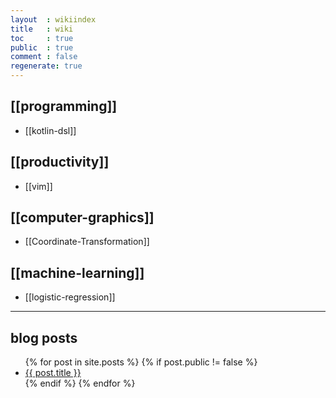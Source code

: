 ```yaml
---
layout  : wikiindex
title   : wiki
toc     : true
public  : true
comment : false
regenerate: true
---
```


## [[programming]]

* [[kotlin-dsl]]

## [[productivity]]

* [[vim]]

## [[computer-graphics]]

* [[Coordinate-Transformation]]

## [[machine-learning]]

* [[logistic-regression]]

---

## blog posts
<div>
    <ul>
{% for post in site.posts %}
    {% if post.public != false %}
        <li>
            <a class="post-link" href="{{ post.url | prepend: site.baseurl }}">
                {{ post.title }}
            </a>
        </li>
    {% endif %}
{% endfor %}
    </ul>
</div>

